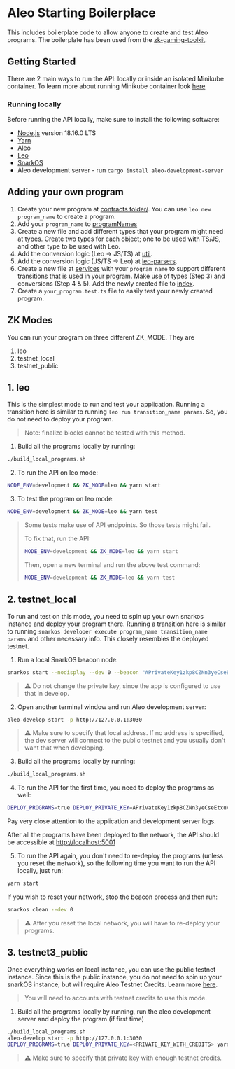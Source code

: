 # Aleo Starting Boilerplace

This includes boilerplate code to allow anyone to create and test Aleo programs. The boilerplate has been used from the [zk-gaming-toolkit](https://github.com/kryha/zk-gaming-toolkit).

## Getting Started

There are 2 main ways to run the API: locally or inside an isolated Minikube container. To learn more about running Minikube container look [here](https://github.com/kryha/zk-gaming-toolkit#running-with-minikube)

### Running locally

Before running the API locally, make sure to install the following software:

- [Node.js](https://nodejs.org/en) version 18.16.0 LTS
- [Yarn](https://yarnpkg.com/getting-started/install)
- [Aleo](https://github.com/AleoHQ/aleo#2-build-guide)
- [Leo](https://github.com/AleoHQ/leo#2-build-guide)
- [SnarkOS](https://github.com/AleoHQ/snarkOS#22-installation)
- Aleo development server - run `cargo install aleo-development-server`
  

## Adding your own program

1. Create your new program at [contracts folder/](/contracts). You can use `leo new program_name` to create a program.
2. Add your `program_name` to [programNames](/src/constants.ts/#L35)
3. Create a new file and add different types that your program might need at [types](src/types). Create two types for each object; one to be used with TS/JS, and other type to be used with Leo.
4. Add the conversion logic (Leo -> JS/TS) at [util](src/services/leo/util.ts/#67).
5. Add the conversion logic (JS/TS -> Leo) at [leo-parsers](src/utils/leo-parsers.ts/#58).
6. Create a new file at [services](/src/services/leo/) with your `program_name` to support different transitions that is used in your program. Make use of types (Step 3) and conversions (Step 4 & 5). Add the newly created file to [index](/src/services/leo/index.ts).
7. Create a `your_program.test.ts` file to easily test your newly created program.


## ZK Modes

You can run your program on three different ZK_MODE. They are
1. leo
2. testnet_local
3. testnet_public


## 1. leo
This is the simplest mode to run and test your application. Running a transition here is similar to running `leo run transition_name params`. So, you do not need to deploy your program.
> Note: finalize blocks cannot be tested with this method.

1. Build all the programs locally by running:

```bash
./build_local_programs.sh
```


2. To run the API on leo mode:
```sh
NODE_ENV=development && ZK_MODE=leo && yarn start
```

3. To test the program on leo mode:
```sh
NODE_ENV=development && ZK_MODE=leo && yarn test
```
> Some tests make use of API endpoints. So those tests might fail.
>
> To fix that, run the API:
> ```sh
> NODE_ENV=development && ZK_MODE=leo && yarn start
> ```
>
> Then, open a new terminal and run the above test command:
> ```sh
> NODE_ENV=development && ZK_MODE=leo && yarn test
> ```

## 2. testnet_local
To run and test on this mode, you need to spin up your own snarkos instance and deploy your program there. Running a transition here is similar to running `snarkos developer execute program_name transition_name params` and other necessary info. This closely resembles the deployed testnet.

1. Run a local SnarkOS beacon node:

```sh
snarkos start --nodisplay --dev 0 --beacon "APrivateKey1zkp8CZNn3yeCseEtxuVPbDCwSyhGW6yZKUYKfgXmcpoGPWH"
```

> ⚠️ Do not change the private key, since the app is configured to use that in develop.

2. Open another terminal window and run Aleo development server:

```sh
aleo-develop start -p http://127.0.0.1:3030
```

> ⚠️ Make sure to specify that local address. If no address is specified, the dev server will connect to the public testnet and you usually don't want that when developing.

3. Build all the programs locally by running:

```bash
./build_local_programs.sh
```

4. To run the API for the first time, you need to deploy the programs as well:

```sh
DEPLOY_PROGRAMS=true DEPLOY_PRIVATE_KEY=APrivateKey1zkp8CZNn3yeCseEtxuVPbDCwSyhGW6yZKUYKfgXmcpoGPWH yarn start
```

Pay very close attention to the application and development server logs.

After all the programs have been deployed to the network, the API should be accessible at <http://localhost:5001>

5. To run the API again, you don't need to re-deploy the programs (unless you reset the network), so the following time you want to run the API locally, just run:

```bash
yarn start
```

If you wish to reset your network, stop the beacon process and then run:

```sh
snarkos clean --dev 0
```

> ⚠️ After you reset the local network, you will have to re-deploy your programs.

## 3. testnet3_public
Once everything works on local instance, you can use the public testnet instance. Since this is the public instance, you do not need to spin up your snarkOS instance, but will require Aleo Testnet Credits. Learn more [here](https://developer.aleo.org/testnet/getting_started/deploy_execute#usage-on-testnet-3-phase-2).

> You will need to accounts with testnet credits to use this mode.

1. Build all the programs locally by running, run the aleo development server and deploy the program (if first time)

```bash
./build_local_programs.sh
aleo-develop start -p http://127.0.0.1:3030
DEPLOY_PROGRAMS=true DEPLOY_PRIVATE_KEY=<PRIVATE_KEY_WITH_CREDITS> yarn start
```

> ⚠️ Make sure to specify that private key with enough testnet credits. 
